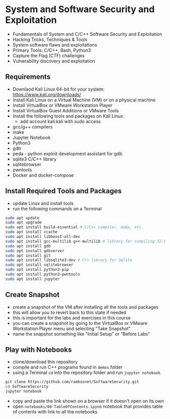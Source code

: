 # System and Software Security and Exploitation

- Fundamentals of System and C/C++ Software Security and Exploitation
- Hacking Tricks, Techniques & Tools
- System software flaws and exploitations
- Primary Tools: C/C++, Bash, Python3
- Capture the Flag (CTF) challenges
- Vulnerability discovery and exploitation

## Requirements

- Downlaod Kali Linux 64-bit for your system: https://www.kali.org/downloads/
- Install Kali Linux on a Virtual Machine (VM) or on a physical machine
- Install VirtualBox or VMware Workstation Player
- Install VirtualBox Guest Additions or VMware Tools
- Install the following tools and packages on Kali Linux:
  - add account kali:kali with sudo access
- gcc/g++ compilers
- make
- Jupyter Notebook
- Python3
- gdb
- peda - python exploit development assistant for gdb
- sqlite3 C/C++ library
- sqlitebrowser
- pwntools
- Docker and docker-compose

## Install Required Tools and Packages

- update Linux and install tools
- run the following commands on a Terminal

```bash
sudo apt update
sudo apt upgrade
sudo apt install build-essential # C/C++ compiler, make, etc.
sudo apt install ccache
sudo apt install libboost-all-dev
sudo apt install gcc-multilib g++-multilib # library for compiling 32-bit; won't work on Mac M1/M2
sudo apt install gdb
sudo apt install gdbserver
sudo apt install git
sudo apt install libsqlite3-dev # C++ library for Sqlite
sudo apt install sqlitebrowser
sudo apt install python3-pip
sudo apt install python3-pwntools
sudo apt install jupyter
```

## Create Snapshot

- create a snapshot of the VM after installing all the tools and packages
- this will allow you to revert back to this state if needed
- this is important for the labs and exercises in this course
- you can create a snapshot by going to the VirtualBox or VMware Workstation Player menu and selecting "Take Snapshot"
- name the snapshot something like "Initial Setup" or "Before Labs"

## Play with Notebooks

- clone/download this repository
- compile and run C++ programs found in `demos` folder
- using a Terminal `cd` into the repository folder and run `jupyter notebook`

```bash
git clone https://github.com/rambasnet/SoftwareSecurity.git
cd SoftwareSecurity
jupyter notebook
```

- copy and paste the link shown on a browser if it doesn't open on its own
- open `notebooks/00-TableOfContents.ipynb` notebook that provides table of contents with link to all the notebooks
